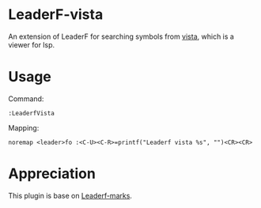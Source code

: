 # LeaderF-vista

An extension of LeaderF for searching symbols from [vista]([htt](https://github.com/liuchengxu/vista.vim)), which is a viewer for lsp.

# Usage
Command: 

`
:LeaderfVista
`

Mapping:

`
noremap <leader>fo :<C-U><C-R>=printf("Leaderf vista %s", "")<CR><CR>
`

# Appreciation 
This plugin is base on [Leaderf-marks](https://github.com/Yggdroot/LeaderF-marks).
